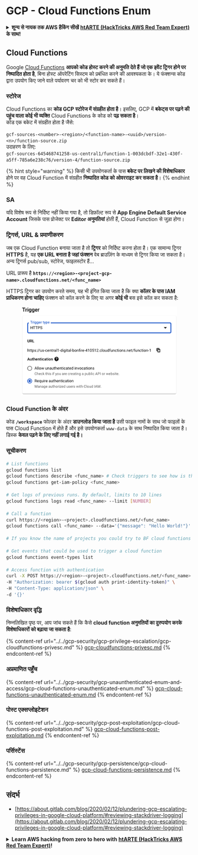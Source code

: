 # GCP - Cloud Functions Enum

<details>

<summary><strong>शून्य से नायक तक AWS हैकिंग सीखें</strong> <a href="https://training.hacktricks.xyz/courses/arte"><strong>htARTE (HackTricks AWS Red Team Expert)</strong></a><strong> के साथ!</strong></summary>

HackTricks का समर्थन करने के अन्य तरीके:

* यदि आप चाहते हैं कि आपकी **कंपनी का विज्ञापन HackTricks में दिखाई दे** या **HackTricks को PDF में डाउनलोड करें**, तो [**सब्सक्रिप्शन प्लान्स**](https://github.com/sponsors/carlospolop) देखें!
* [**आधिकारिक PEASS & HackTricks स्वैग**](https://peass.creator-spring.com) प्राप्त करें
* [**The PEASS Family**](https://opensea.io/collection/the-peass-family) की खोज करें, हमारा विशेष [**NFTs**](https://opensea.io/collection/the-peass-family) संग्रह
* 💬 [**Discord group**](https://discord.gg/hRep4RUj7f) में **शामिल हों** या [**telegram group**](https://t.me/peass) या **Twitter** पर 🐦 [**@carlospolopm**](https://twitter.com/carlospolopm) को **फॉलो करें**.
* [**HackTricks**](https://github.com/carlospolop/hacktricks) और [**HackTricks Cloud**](https://github.com/carlospolop/hacktricks-cloud) github repos में PRs सबमिट करके अपनी हैकिंग ट्रिक्स साझा करें.

</details>

## Cloud Functions <a href="#reviewing-cloud-functions" id="reviewing-cloud-functions"></a>

Google [Cloud Functions](https://cloud.google.com/functions/) **आपको कोड होस्ट करने की अनुमति देते हैं जो एक इवेंट ट्रिगर होने पर निष्पादित होता है**, बिना होस्ट ऑपरेटिंग सिस्टम को प्रबंधित करने की आवश्यकता के। ये फंक्शन्स कोड द्वारा उपयोग किए जाने वाले पर्यावरण चर को भी स्टोर कर सकते हैं।

### स्टोरेज

Cloud Functions का **कोड GCP स्टोरेज में संग्रहीत होता है**। इसलिए, GCP में **बकेट्स पर पढ़ने की पहुंच वाला कोई भी व्यक्ति** Cloud Functions के कोड को **पढ़ सकता है**।\
कोड एक बकेट में संग्रहीत होता है जैसे:

`gcf-sources-<number>-<region>/<function-name>-<uuid>/version-<n>/function-source.zip`\
उदाहरण के लिए:\
`gcf-sources-645468741258-us-central1/function-1-003dcbdf-32e1-430f-a5ff-785a6e238c76/version-4/function-source.zip`

{% hint style="warning" %}
किसी भी उपयोगकर्ता के पास **बकेट पर लिखने की विशेषाधिकार** होने पर वह Cloud Function में संग्रहीत **निष्पादित कोड को ओवरराइट कर सकता है**।
{% endhint %}

### SA

यदि विशेष रूप से निर्दिष्ट नहीं किया गया है, तो डिफ़ॉल्ट रूप से **App Engine Default Service Account** जिसके पास प्रोजेक्ट पर **Editor अनुमतियां** होती हैं, Cloud Function से जुड़ा होगा।

### ट्रिगर्स, URL & प्रमाणीकरण

जब एक Cloud Function बनाया जाता है तो **ट्रिगर** को निर्दिष्ट करना होता है। एक सामान्य ट्रिगर **HTTPS** है, यह **एक URL बनाता है जहां फंक्शन** वेब ब्राउज़िंग के माध्यम से ट्रिगर किया जा सकता है।\
अन्य ट्रिगर्स pub/sub, स्टोरेज, फाइलस्टोर हैं...

URL प्रारूप है **`https://<region>-<project-gcp-name>.cloudfunctions.net/<func_name>`**

HTTPS ट्रिगर का उपयोग करते समय, यह भी इंगित किया जाता है कि क्या **कॉलर के पास IAM प्राधिकरण होना चाहिए** फंक्शन को कॉल करने के लिए या अगर **कोई भी** बस इसे कॉल कर सकता है:

<figure><img src="../../../.gitbook/assets/image.png" alt=""><figcaption></figcaption></figure>

### Cloud Function के अंदर

कोड **`/workspace`** फोल्डर के अंदर **डाउनलोड किया जाता है** उसी फाइल नामों के साथ जो फाइलों के पास Cloud Function में होते हैं और इसे उपयोगकर्ता `www-data` के साथ निष्पादित किया जाता है।\
डिस्क **केवल पढ़ने के लिए नहीं लगाई गई है।**

### सूचीकरण
```bash
# List functions
gcloud functions list
gcloud functions describe <func_name> # Check triggers to see how is this function invoked
gcloud functions get-iam-policy <func_name>

# Get logs of previous runs. By default, limits to 10 lines
gcloud functions logs read <func_name> --limit [NUMBER]

# Call a function
curl https://<region>-<project>.cloudfunctions.net/<func_name>
gcloud functions call <func_name> --data='{"message": "Hello World!"}'

# If you know the name of projects you could try to BF cloud functions names

# Get events that could be used to trigger a cloud function
gcloud functions event-types list

# Access function with authentication
curl -X POST https://<region>-<project>.cloudfunctions.net/<func_name> \
-H "Authorization: bearer $(gcloud auth print-identity-token)" \
-H "Content-Type: application/json" \
-d '{}'
```
### विशेषाधिकार वृद्धि

निम्नलिखित पृष्ठ पर, आप जांच सकते हैं कि कैसे **cloud function अनुमतियों का दुरुपयोग करके विशेषाधिकारों को बढ़ाया जा सकता है**:

{% content-ref url="../../gcp-security/gcp-privilege-escalation/gcp-cloudfunctions-privesc.md" %}
[gcp-cloudfunctions-privesc.md](../../gcp-security/gcp-privilege-escalation/gcp-cloudfunctions-privesc.md)
{% endcontent-ref %}

### अप्रमाणित पहुँच

{% content-ref url="../../gcp-security/gcp-unaunthenticated-enum-and-access/gcp-cloud-functions-unauthenticated-enum.md" %}
[gcp-cloud-functions-unauthenticated-enum.md](../../gcp-security/gcp-unaunthenticated-enum-and-access/gcp-cloud-functions-unauthenticated-enum.md)
{% endcontent-ref %}

### पोस्ट एक्सप्लोइटेशन

{% content-ref url="../../gcp-security/gcp-post-exploitation/gcp-cloud-functions-post-exploitation.md" %}
[gcp-cloud-functions-post-exploitation.md](../../gcp-security/gcp-post-exploitation/gcp-cloud-functions-post-exploitation.md)
{% endcontent-ref %}

### पर्सिस्टेंस

{% content-ref url="../../gcp-security/gcp-persistence/gcp-cloud-functions-persistence.md" %}
[gcp-cloud-functions-persistence.md](../../gcp-security/gcp-persistence/gcp-cloud-functions-persistence.md)
{% endcontent-ref %}

## संदर्भ

* [https://about.gitlab.com/blog/2020/02/12/plundering-gcp-escalating-privileges-in-google-cloud-platform/#reviewing-stackdriver-logging](https://about.gitlab.com/blog/2020/02/12/plundering-gcp-escalating-privileges-in-google-cloud-platform/#reviewing-stackdriver-logging)

<details>

<summary><strong>Learn AWS hacking from zero to hero with</strong> <a href="https://training.hacktricks.xyz/courses/arte"><strong>htARTE (HackTricks AWS Red Team Expert)</strong></a><strong>!</strong></summary>

HackTricks का समर्थन करने के अन्य तरीके:

* यदि आप चाहते हैं कि आपकी **कंपनी का विज्ञापन HackTricks में दिखाई दे** या **HackTricks को PDF में डाउनलोड करें** तो [**सब्सक्रिप्शन प्लान्स**](https://github.com/sponsors/carlospolop) देखें!
* [**आधिकारिक PEASS & HackTricks स्वैग**](https://peass.creator-spring.com) प्राप्त करें
* [**The PEASS Family**](https://opensea.io/collection/the-peass-family) की खोज करें, हमारा एक्सक्लूसिव [**NFTs**](https://opensea.io/collection/the-peass-family) संग्रह
* 💬 [**Discord group**](https://discord.gg/hRep4RUj7f) में **शामिल हों** या [**telegram group**](https://t.me/peass) में या **Twitter** पर 🐦 [**@carlospolopm**](https://twitter.com/carlospolopm) को **फॉलो** करें।
* **HackTricks** के [**github repos**](https://github.com/carlospolop/hacktricks) और [**HackTricks Cloud**](https://github.com/carlospolop/hacktricks-cloud) में PRs सबमिट करके अपनी हैकिंग ट्रिक्स साझा करें।

</details>
